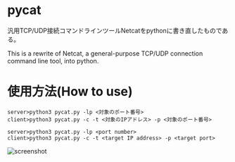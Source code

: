# pycat
汎用TCP/UDP接続コマンドラインツールNetcatをpythonに書き直したものである。　　

This is a rewrite of Netcat, a general-purpose TCP/UDP connection command line tool, into python.

# 使用方法(How to use)
```
server>python3 pycat.py -lp <対象のポート番号>
client>python3 pycat.py -c -t <対象のIPアドレス> -p <対象のポート番号>

```
```
server>python3 pycat.py -lp <port number>
client>python3 pycat.py -c -t <target IP address> -p <target port>
```

![screenshot](https://user-images.githubusercontent.com/52772923/81173356-e1abda00-8fda-11ea-8ee9-c592097d353b.png)